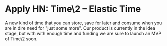 # Apply HN: Time\2 – Elastic Time

A new kind of time that you can store, save for later and consume when you are in dire need for &quot;just some more&quot;. Our product is currently in the idea stage, but with with enough time and funding we are sure to launch an MVP of Time\2 soon.
